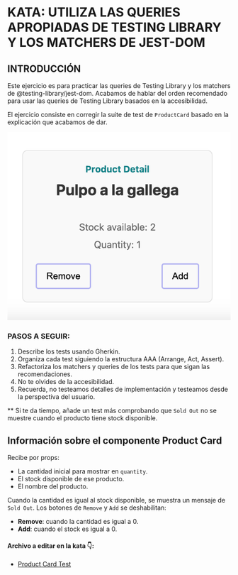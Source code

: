 # KATA: UTILIZA LAS QUERIES APROPIADAS DE TESTING LIBRARY Y LOS MATCHERS DE JEST-DOM

## INTRODUCCIÓN

Este ejercicio es para practicar las queries de Testing Library y los matchers de @testing-library/jest-dom. Acabamos de
hablar del orden
recomendado para usar las queries de Testing Library basados en la accesibilidad.

El ejercicio consiste en corregir la suite de test de `ProductCard` basado en la explicación que acabamos de dar.

![/assets/product-card.png](../../../public/assets/product-card.png)

### PASOS A SEGUIR:

1. Describe los tests usando Gherkin.
2. Organiza cada test siguiendo la estructura AAA (Arrange, Act, Assert).
3. Refactoriza los matchers y queries de los tests para que sigan las recomendaciones.
4. No te olvides de la accesibilidad.
4. Recuerda, no testeamos detalles de implementación y testeamos desde la perspectiva del usuario.

** Si te da tiempo, añade un test más comprobando que `Sold Out` no se muestre cuando el producto tiene stock
disponible.

## Información sobre el componente Product Card

Recibe por props:

- La cantidad inicial para mostrar en `quantity`.
- El stock disponible de ese producto.
- El nombre del producto.

Cuando la cantidad es igual al stock disponible, se muestra un mensaje de `Sold Out`.
Los botones de `Remove` y `Add` se deshabilitan:

- **Remove**: cuando la cantidad es igual a 0.
- **Add**: cuando el stock es igual a 0.

#### Archivo a editar en la kata 👇:

- [Product Card Test](../../../src/katas/kata-1/ProductCard.test.tsx)

